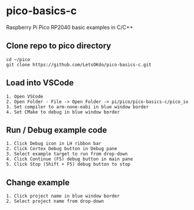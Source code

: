# pico-basics-c
Raspberry Pi Pico RP2040 basic examples in C/C++

## Clone repo to pico directory
```
cd ~/pico
git clone https://github.com/LetsOKdo/pico-basics-c.git
```

## Load into VSCode
    1. Open VSCode
    2. Open Folder - File -> Open Folder -> pi/pico/pico-basics-c/pico_io
    3. Set compiler to arm-none-eabi in blue window border
    4. Set CMake to debug in blue window border

## Run / Debug example code
    1. Click Debug icon in LH ribbon bar
    2. Click Cortex Debug button in Debug pane
    3. Select example target to run from drop-down
    4. Click Continue (F5) debug button in main pane
    5. Click Stop (Shift + F5) debug button to stop

## Change example
    1. Click project name in blue window border
    2. Select project name from drop-down
